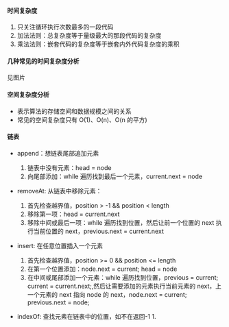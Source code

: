 <!--
 * @Author: your name
 * @Date: 2021-09-28 17:57:27
 * @LastEditTime: 2021-11-07 20:31:28
 * @LastEditors: Please set LastEditors
 * @Description: 打开koroFileHeader查看配置 进行设置: https://github.com/OBKoro1/koro1FileHeader/wiki/%E9%85%8D%E7%BD%AE
 * @FilePath: \note\JS基础及高级\力抠算法\算法.md
-->

#### 时间复杂度

1. 只关注循环执行次数最多的一段代码
2. 加法法则：总复杂度等于量级最大的那段代码的复杂度
3. 乘法法则：嵌套代码的复杂度等于嵌套内外代码复杂度的乘积

#### 几种常见的时间复杂度分析

见图片

#### 空间复杂度分析

- 表示算法的存储空间和数据规模之间的关系
- 常见的空间复杂度只有 O(1)、O(n)、O(n 的平方)

#### 链表

- append：想链表尾部追加元素

  1. 链表中没有元素：head = node
  2. 向尾部添加：while 遍历找到最后一个元素，current.next = node

- removeAt: 从链表中移除元素：

  1. 首先检查越界值，position > -1 && position < length
  2. 移除第一项：head = current.next
  3. 移除中间或最后一项：while 遍历找到位置，然后让前一个位置的 next 执行当前位置的 next，previous.next = current.next

- insert: 在任意位置插入一个元素

  1. 首先检查越界值，position >= 0 && position <= length
  2. 在第一个位置添加：node.next = current; head = node
  3. 在中间或尾部添加一个元素：while 遍历找到位置，previous = current; current = current.next;,然后让需要添加的元素执行当前元素的 next，上一个元素的 next 指向 node 的 next，node.next = current; previous.next = node;

- indexOf: 查找元素在链表中的位置，如不在返回-1
    1. 
